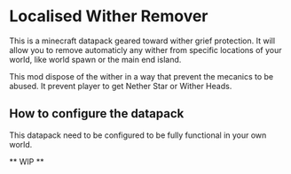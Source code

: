 # Localised Wither Remover
This is a minecraft datapack geared toward wither grief protection.  It will allow you to remove automaticly any wither from specific locations of your world, like world spawn or the main end island.  

This mod dispose of the wither in a way that prevent the mecanics to be abused.  It prevent player to get Nether Star or Wither Heads.

## How to configure the datapack
This datapack need to be configured to be fully functional in your own world.

** WIP **
